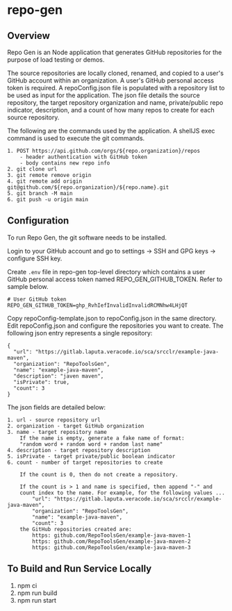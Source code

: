 # repo-gen

## Overview

Repo Gen is an Node application that generates GitHub repositories for the purpose
of load testing or demos.

The source repositories are locally cloned, renamed, and copied to a user's GitHub
account within an organization. A user's GitHub personal access token is required.
A repoConfig.json file is populated with a repository list to be used as input for
the application. The json file details the source repository, the target repository
organization and name, private/public repo indicator, description, and a count
of how many repos to create for each source repository.

The following are the commands used by the application. A shellJS exec command
is used to execute the git commands.

    1. POST https://api.github.com/orgs/${repo.organization}/repos
        - header authentication with GitHub token
        - body contains new repo info
    2. git clone url
    3. git remote remove origin
    4. git remote add origin git@github.com/${repo.organization}/${repo.name}.git
    5. git branch -M main
    6. git push -u origin main

## Configuration

To run Repo Gen, the git software needs to be installed.

Login to your GitHub account and go to settings -> SSH and GPG keys -> configure SSH key.

Create `.env` file in repo-gen top-level directory which contains a user GitHub
personal access token named REPO_GEN_GITHUB_TOKEN. Refer to sample below.

    # User GitHub token
    REPO_GEN_GITHUB_TOKEN=ghp_RvhIefInvalidInvalidRCMNhw4LHjQT

Copy repoConfig-template.json to repoConfig.json in the same directory.
Edit repoConfig.json and configure the repositories you want to create.
The following json entry represents a single repository:

    {
      "url": "https://gitlab.laputa.veracode.io/sca/srcclr/example-java-maven",
      "organization": "RepoToolsGen",
      "name": "example-java-maven",
      "description": "javen maven",
      "isPrivate": true,
      "count": 3
    }

The json fields are detailed below:

    1. url - source repository url
    2. organization - target GitHub organization
    3. name - target repository name
        If the name is empty, generate a fake name of format:
        "random word + random word + random last name"
    4. description - target repository description
    5. isPrivate - target private/public boolean indicator
    6. count - number of target repositories to create

        If the count is 0, then do not create a repository.

        If the count is > 1 and name is specified, then append "-" and
        count index to the name. For example, for the following values ...
            "url": "https://gitlab.laputa.veracode.io/sca/srcclr/example-java-maven",
            "organization": "RepoToolsGen",
            "name": "example-java-maven",
            "count": 3
        the GitHub repositories created are:
            https: github.com/RepoToolsGen/example-java-maven-1
            https: github.com/RepoToolsGen/example-java-maven-2
            https: github.com/RepoToolsGen/example-java-maven-3

## To Build and Run Service Locally

1. npm ci
2. npm run build
3. npm run start
